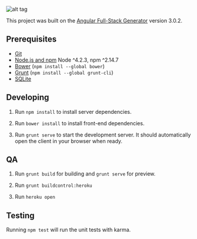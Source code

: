 ![alt tag](http://jdmdev.net/assets/images/githublogo.png)

This project was built on the [Angular Full-Stack Generator](https://github.com/DaftMonk/generator-angular-fullstack) version 3.0.2.

## Prerequisites

- [Git](https://git-scm.com/)
- [Node.js and npm](nodejs.org) Node ^4.2.3, npm ^2.14.7
- [Bower](bower.io) (`npm install --global bower`)
- [Grunt](http://gruntjs.com/) (`npm install --global grunt-cli`)
- [SQLite](https://www.sqlite.org/quickstart.html)

## Developing

1. Run `npm install` to install server dependencies.

2. Run `bower install` to install front-end dependencies.

3. Run `grunt serve` to start the development server. It should automatically open the client in your browser when ready.

## QA

1. Run `grunt build` for building and `grunt serve` for preview.

2. Run `grunt buildcontrol:heroku`

3. Run `heroku open`

## Testing

Running `npm test` will run the unit tests with karma.
